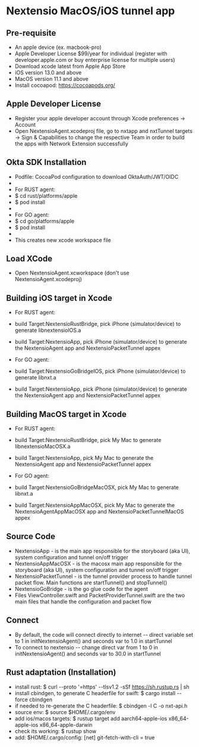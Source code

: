 # Nextensio MacOS/iOS tunnel app

## Pre-requisite 

- An apple device (ex. macbook-pro)
- Apple Developer License $99/year for individual (register with developer.apple.com or buy enterprise license for multiple users)
- Download xcode latest from Apple App Store 
- iOS version 13.0 and above
- MacOS version 11.1 and above
- Install cocoapod: https://cocoapods.org/

## Apple Developer License

- Register your apple developer account through Xcode preferences -> Account
- Open NextensioAgent.xcodeproj file, go to nxtapp and nxtTunnel targets -> Sign & Capabilities to change the respective Team in order to build the apps with Network Extension successfully

## Okta SDK Installation 

- Podfile: CocoaPod configuration to download OktaAuth/JWT/OIDC
-
- For RUST agent:
- $ cd rust/platforms/apple
- $ pod install
-
- For GO agent:
- $ cd go/platforms/apple
- $ pod install
-
- This creates new xcode workspace file

## Load XCode

- Open NextensioAgent.xcworkspace (don't use NextensioAgent.xcodeproj)

## Building iOS target in Xcode

- For RUST agent:
- build Target:NextensioRustBridge, pick iPhone (simulator/device) to generate libnextensioIOS.a 
- build Target:NextensioApp, pick iPhone (simulator/device) to generate the NextensioAgent app and NextensioPacketTunnel appex

- For GO agent:
- build Target:NextensioGoBridgeIOS, pick iPhone (simulator/device) to generate libnxt.a 
- build Target:NextensioApp, pick iPhone (simulator/device) to generate the NextensioAgent app and NextensioPacketTunnel appex

## Building MacOS target in Xcode

- For RUST agent:
- build Target:NextensioRustBridge, pick My Mac to generate libnextensioMacOSX.a 
- build Target:NextensioApp, pick My Mac to generate the NextensioAgent app and NextensioPacketTunnel appex

- For GO agent:
- build Target:NextensioGoBridgeMacOSX, pick My Mac to generate libnxt.a 
- build Target:NextensioAppMacOSX, pick My Mac to generate the NextensioAgentAppMacOSX app and NextensioPacketTunnelMacOS appex

## Source Code 

- NextensioApp - is the main app responsible for the storyboard (aka UI), system configuration and tunnel on/off trigger
- NextensioAppMacOSX - is the macosx main app responsible for the storyboard (aka UI), system configuration and tunnel on/off trigger
- NextensioPacketTunnel - is the tunnel provider process to handle tunnel packet flow. Main functions are startTunnel() and stopTunnel()
- NextensioGoBridge - is the go glue code for the agent
- Files ViewController.swift and PacketProviderTunnel.swift are the two main files that handle the configuration and packet flow

## Connect 

- By default, the code will connect directly to internet -- direct variable set to 1 in initNextensioAgent() and seconds var to 1.0 in startTunnel
- To connect to nextensio -- change direct var from 1 to 0 in initNextensioAgent() and seconds var to 30.0 in startTunnel

## Rust adaptation (Installation)

- install rust: $ curl --proto '=https' --tlsv1.2 -sSf https://sh.rustup.rs | sh
- install cbindgen, to generate C headerfile for swift: $ cargo install --force cbindgen
- if needed to re-generate the C headerfile: $ cbindgen -l C -o nxt-api.h
- source env: $ source $HOME/.cargo/env
- add ios/macos targets: $ rustup target add aarch64-apple-ios x86_64-apple-ios x86_64-apple-darwin
- check its working: $ rustup show
- add: $HOME/.cargo/config: [net]
                            git-fetch-with-cli = true
